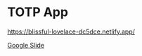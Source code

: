 # TOTP App

https://blissful-lovelace-dc5dce.netlify.app/

[Google Slide](https://docs.google.com/presentation/d/1sB7YvB0EhXKgLq0abrGuH0vj15f6utd2Lrdulk8_PvY/edit?usp=sharing)
